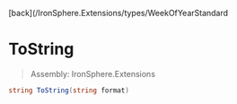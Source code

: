 ﻿

[back](/IronSphere.Extensions/types/WeekOfYearStandard

# ToString

> Assembly: IronSphere.Extensions

```csharp
string ToString(string format)
```



 
